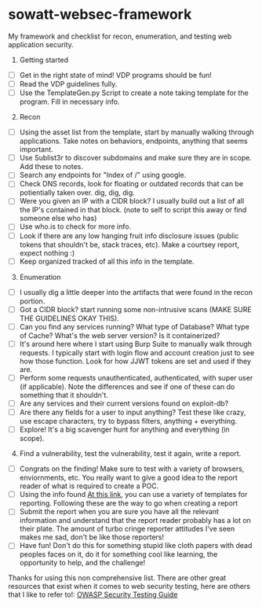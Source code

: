 # sowatt-websec-framework
My framework and checklist for recon, enumeration, and testing web application security.

1. Getting started
- [ ] Get in the right state of mind! VDP programs should be fun!
- [ ] Read the VDP guidelines fully.  
- [ ] Use the TemplateGen.py Script to create a note taking template for the program. Fill in necessary info.

2. Recon
- [ ] Using the asset list from the template, start by manually walking through applications. Take notes on behaviors, endpoints, anything that seems important.
- [ ] Use Sublist3r to discover subdomains and make sure they are in scope. Add these to notes.
- [ ] Search any endpoints for "Index of /" using google. 
- [ ] Check DNS records, look for floating or outdated records that can be potientially taken over. dig, dig, dig.
- [ ] Were you given an IP with a CIDR block? I usually build out a list of all the IP's contained in that block. (note to self to script this away or find someone else who has) 
- [ ] Use who.is to check for more info.
- [ ] Look if there are any low hanging fruit info disclosure issues (public tokens that shouldn't be, stack traces, etc). Make a courtsey report, expect nothing :)
- [ ] Keep organized tracked of all this info in the template.

3. Enumeration
- [ ] I usually dig a little deeper into the artifacts that were found in the recon portion. 
- [ ] Got a CIDR block? start running some non-intrusive scans (MAKE SURE THE GUIDELINES OKAY THIS).
- [ ] Can you find any services running? What type of Database? What type of Cache? What's the web server version? Is it containerized?
- [ ] It's around here where I start using Burp Suite to manually walk through requests. I typically start with login flow and account creation just to see how those function. Look for how JJWT tokens are set and used if they are. 
- [ ] Perform some requests unauthenticated, authenticated, with super user (if applicable). Note the differences and see if one of these can do something that it shouldn't. 
- [ ] Are any services and their current versions found on exploit-db? 
- [ ] Are there any fields for a user to input anything? Test these like crazy, use escape characters, try to bypass filters, anything + everything.
- [ ] Explore! It's a big scavenger hunt for anything and everything (in scope).

4. Find a vulnerability, test the vulnerability, test it again, write a report.
- [ ] Congrats on the finding! Make sure to test with a variety of browsers, enviornments, etc. You really want to give a good idea to the report reader of what is required to create a POC.
- [ ] Using the info found [At this link](https://docs.hackerone.com/en/articles/8496338-report-templates), you can use a variety of templates for reporting. Following these are the way to go when creating a report
- [ ] Submit the report when you are sure you have all the relevant information and understand that the report reader probably has a lot on their plate. The amount of turbo cringe reporter attitudes I've seen makes me sad, don't be like those reporters!
- [ ] Have fun! Don't do this for something stupid like cloth papers with dead peoples faces on it, do it for something cool like learning, the opportunity to help, and the challenge!

Thanks for using this non comprehensive list. There are other great resources that exist when it comes to web security testing, here are others that I like to refer to!:
[OWASP Security Testing Guide](https://owasp.org/www-project-web-security-testing-guide/stable/)
